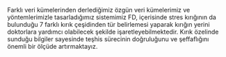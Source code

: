 Farklı veri kümelerinden derlediğimiz özgün veri kümelerimiz ve yöntemlerimizle tasarladığımız sistemimiz FD, içerisinde stres kırığının da bulunduğu 7 farklı kırık çeşidinden tür belirlemesi yaparak kırığın yerini doktorlara yardımcı olabilecek şekilde işaretleyebilmektedir. Kırık özelinde sunduğu bilgiler sayesinde teşhis sürecinin doğruluğunu ve şeffaflığını önemli bir ölçüde artırmaktayız. 
